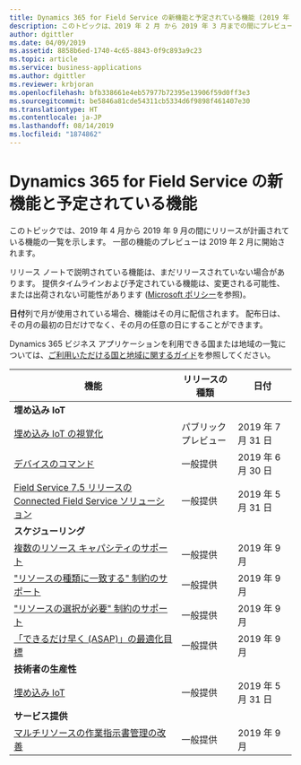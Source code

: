 ```yaml
---
title: Dynamics 365 for Field Service の新機能と予定されている機能 (2019 年 4 月)
description: このトピックは、2019 年 2 月 から 2019 年 3 月までの間にプレビューになり、2019 年 4 月から 2019 年 9 月までの間にリリース予定の機能の一覧を示します。
author: dgittler
ms.date: 04/09/2019
ms.assetid: 8858b6ed-1740-4c65-8843-0f9c893a9c23
ms.topic: article
ms.service: business-applications
ms.author: dgittler
ms.reviewer: krbjoran
ms.openlocfilehash: bfb338661e4eb57977b72395e13906f59d0ff3e3
ms.sourcegitcommit: be5846a81cde54311cb5334d6f9898f461407e30
ms.translationtype: HT
ms.contentlocale: ja-JP
ms.lasthandoff: 08/14/2019
ms.locfileid: "1874862"
---
```

#  <a name="whats-new-and-planned-for-dynamics-365-for-field-service"></a>Dynamics 365 for Field Service の新機能と予定されている機能

このトピックでは、2019 年 4 月から 2019 年 9 月の間にリリースが計画されている機能の一覧を示します。 一部の機能のプレビューは 2019 年 2 月に開始されます。   

リリース ノートで説明されている機能は、まだリリースされていない場合があります。 提供タイムラインおよび予定されている機能は、変更される可能性、または出荷されない可能性があります ([Microsoft ポリシー](https://go.microsoft.com/fwlink/p/?linkid=2007332)を参照)。

**日付**列で月が使用されている場合、機能はその月に配信されます。 配布日は、その月の最初の日だけでなく、その月の任意の日にすることができます。

Dynamics 365 ビジネス アプリケーションを利用できる国または地域の一覧については、[ご利用いただける国と地域に関するガイド](https://aka.ms/dynamics_365_international_availability_deck)を参照してください。



| 機能                                             | リリースの種類         | 日付 |
|-----------------------------------------------------|----------------------|----------------------|
| **埋め込み IoT**                     |                      |                      |
| [埋め込み IoT の視覚化](embedded-iot-iot-central.md#embedded-iot-visualizations)                         | パブリック プレビュー | 2019 年 7 月 31 日           |
| [デバイスのコマンド](embedded-iot-iot-central.md#device-commands)                                     | 一般提供 | 2019 年 6 月 30 日           |
| [Field Service 7.5 リリースの Connected Field Service ソリューション](embedded-iot-iot-central.md#connected-field-service-solution-in-field-service-75-release)                                 | 一般提供 | 2019 年 5 月 31 日           |
| **スケジューリング**                                          |                      |                      |
| [複数のリソース キャパシティのサポート](scheduling.md)         | 一般提供 | 2019 年 9 月            |
| ["リソースの種類に一致する" 制約のサポート](scheduling.md)                    | 一般提供 | 2019 年 9 月       |
| ["リソースの選択が必要" 制約のサポート](scheduling.md)             | 一般提供 | 2019 年 9 月       |
| [「できるだけ早く (ASAP)」の最適化目標](scheduling.md#optimization-objective-for-as-soon-as-possible-asap) | 一般提供 | 2019 年 9 月            |
| **技術者の生産性**                             |                      |                      |
| [埋め込み IoT](technician-productivity.md#embedded-iot)                         | 一般提供 | 2019 年 5 月 31 日           |
| **サービス提供**                                  |                      |                      |
| [マルチリソースの作業指示書管理の改善](service-delivery.md#enhanced-multi-resource-work-order-management)       | 一般提供 | 2019 年 9 月            |
